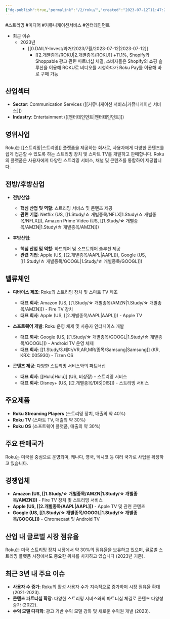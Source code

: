 ```yaml
---
{"dg-publish":true,"permalink":"/2/roku/","created":"2023-07-12T11:47:28.285+09:00","updated":"2025-07-10T10:44:22.430+09:00"}
---
```


 #스트리밍 #미디어 #커뮤니케이션서비스 #엔터테인먼트


- 최근 이슈
	- 2023년
		-  [[0.DAILY-Invest/과거/2023/7월/2023-07-12\|2023-07-12]]
			-  [[2.개별종목/ROKU\|2.개별종목/ROKU]] +11.1%, Shopify와 Shoppable 광고 관련 파트너십 체결, 소비자들은 Shopify의 쇼핑 솔루션을 이용해 ROKU로 비디오를 시청하다가 Roku Pay를 이용해 바로 구매 가능

## 산업섹터

- **Sector**: Communication Services ([[커뮤니케이션 서비스\|커뮤니케이션 서비스]])
- **Industry**: Entertainment ([[엔터테인먼트\|엔터테인먼트]])

## 영위사업

Roku는 [[스트리밍\|스트리밍]] 플랫폼을 제공하는 회사로, 사용자에게 다양한 콘텐츠를 쉽게 접근할 수 있도록 하는 스트리밍 장치 및 스마트 TV를 개발하고 판매합니다. Roku의 플랫폼은 사용자에게 다양한 스트리밍 서비스, 채널 및 콘텐츠를 통합하여 제공합니다.

## 전방/후방산업

- **전방산업**:
    
    - **핵심 산업 및 역할**: 스트리밍 서비스 및 콘텐츠 제공
    - **관련 기업**: Netflix (US, [[1.Study/☆ 개별종목/NFLX\|1.Study/☆ 개별종목/NFLX]]), Amazon Prime Video (US, [[1.Study/☆ 개별종목/AMZN\|1.Study/☆ 개별종목/AMZN]])
    
- **후방산업**:
    
    - **핵심 산업 및 역할**: 하드웨어 및 소프트웨어 솔루션 제공
    - **관련 기업**: Apple (US, [[2.개별종목/AAPL\|AAPL]]), Google (US, [[1.Study/☆ 개별종목/GOOGL\|1.Study/☆ 개별종목/GOOGL]])
    

## 밸류체인

- **디바이스 제조**: Roku의 스트리밍 장치 및 스마트 TV 제조
    
    - **대표 회사**: Amazon (US, [[1.Study/☆ 개별종목/AMZN\|1.Study/☆ 개별종목/AMZN]]) - Fire TV 장치
    - **대표 회사**: Apple (US, [[2.개별종목/AAPL\|AAPL]]) - Apple TV
- **소프트웨어 개발**: Roku 운영 체제 및 사용자 인터페이스 개발
    
    - **대표 회사**: Google (US, [[1.Study/☆ 개별종목/GOOGL\|1.Study/☆ 개별종목/GOOGL]]) - Android TV 운영 체제
    - **대표 회사**: [[1.Study/3.테마/VR,AR,MR/종목/Samsung\|Samsung]] (KR, KRX: 005930) - Tizen OS
- **콘텐츠 제공**: 다양한 스트리밍 서비스와의 파트너십
    
    - **대표 회사**: [[Hulu\|Hulu]] (US, 비상장) - 스트리밍 서비스
    - **대표 회사**: Disney+ (US, [[2.개별종목/DIS\|DIS]]) - 스트리밍 서비스

## 주요제품

- **Roku Streaming Players** (스트리밍 장치, 매출의 약 40%)
- **Roku TV** (스마트 TV, 매출의 약 30%)
- **Roku OS** (소프트웨어 플랫폼, 매출의 약 30%)

## 주요 판매국가

Roku는 미국을 중심으로 운영되며, 캐나다, 영국, 멕시코 등 여러 국가로 사업을 확장하고 있습니다.

## 경쟁업체

- **Amazon (US, [[1.Study/☆ 개별종목/AMZN\|1.Study/☆ 개별종목/AMZN]])** - Fire TV 장치 및 스트리밍 서비스
- **Apple (US, [[2.개별종목/AAPL\|AAPL]])** - Apple TV 및 관련 콘텐츠
- **Google (US, [[1.Study/☆ 개별종목/GOOGL\|1.Study/☆ 개별종목/GOOGL]])** - Chromecast 및 Android TV

## 산업 내 글로벌 시장 점유율

Roku는 미국 스트리밍 장치 시장에서 약 30%의 점유율을 보유하고 있으며, 글로벌 스트리밍 플랫폼 시장에서도 중요한 위치를 차지하고 있습니다 (2023년 기준).

## 최근 3년 내 주요 이슈

- **사용자 수 증가**: Roku의 활성 사용자 수가 지속적으로 증가하며 시장 점유율 확대 (2021-2023).
- **콘텐츠 파트너십 확장**: 다양한 스트리밍 서비스와의 파트너십 체결로 콘텐츠 다양성 증가 (2022).
- **수익 모델 다각화**: 광고 기반 수익 모델 강화 및 새로운 수익원 개발 (2023).